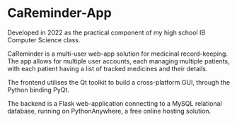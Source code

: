 # CaReminder-App

Developed in 2022 as the practical component of my high school IB Computer Science class.

CaReminder is a multi-user web-app solution for medicinal record-keeping. 
The app allows for multiple user accounts, each managing multiple patients, with each patient having a list of tracked medicines and their details.

The frontend utilises the Qt toolkit to build a cross-platform GUI, through the Python binding PyQt.

The backend is a Flask web-application connecting to a MySQL relational database, running on PythonAnywhere, a free online hosting solution.
